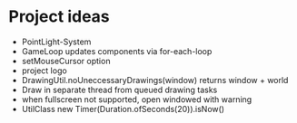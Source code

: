 # Project ideas
- PointLight-System
- GameLoop updates components via for-each-loop
- setMouseCursor option
- project logo
- DrawingUtil.noUneccessaryDrawings(window) returns window + world
- Draw in separate thread from queued drawing tasks
- when fullscreen not supported, open windowed with warning
- UtilClass new Timer(Duration.ofSeconds(20)).isNow()